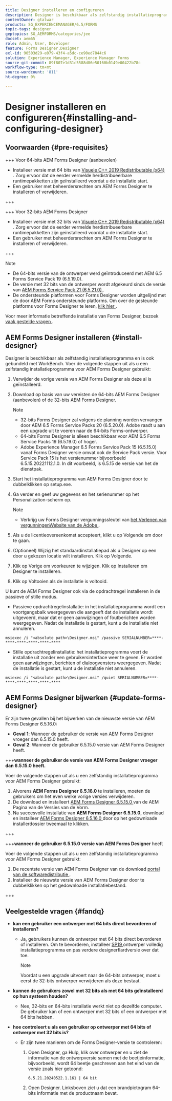 ```yaml
---
title: Designer installeren en configureren
description: Designer is beschikbaar als zelfstandig installatieprogramma en is ook gebundeld met Workbench. Leer hoe u zelfstandige Designer installeert.
contentOwner: gtalwar
products: SG_EXPERIENCEMANAGER/6.5/FORMS
topic-tags: designer
geptopics: SG_AEMFORMS/categories/jee
docset: aem65
role: Admin, User, Developer
feature: Forms Designer,Designer
exl-id: 90503d29-e079-43f4-a5dc-ce90ed7844c6
solution: Experience Manager, Experience Manager Forms
source-git-commit: 89f807e1d31c5588d86e50160b0149e00422b78c
workflow-type: tm+mt
source-wordcount: '811'
ht-degree: 0%

---
```


# Designer installeren en configureren{#installing-and-configuring-designer}

## Voorwaarden {#pre-requisites}

+++ Voor 64-bits AEM Forms Designer (aanbevolen)

* Installeer versie met 64 bits van [ Visuele C++ 2019 Redistributable (x64) ](https://learn.microsoft.com/en-us/cpp/windows/latest-supported-vc-redist?view=msvc-170). Zorg ervoor dat de eerder vermelde herdistribueerbare runtimepakketten zijn geïnstalleerd voordat u de installatie start.
* Een gebruiker met beheerdersrechten om AEM Forms Designer te installeren of verwijderen.

+++

+++ Voor 32-bits AEM Forms Designer

* Installeer versie met 32 bits van [ Visuele C++ 2019 Redistributable (x64) ](https://learn.microsoft.com/en-us/cpp/windows/latest-supported-vc-redist?view=msvc-170). Zorg ervoor dat de eerder vermelde herdistribueerbare runtimepakketten zijn geïnstalleerd voordat u de installatie start.
* Een gebruiker met beheerdersrechten om AEM Forms Designer te installeren of verwijderen.

+++

>[!NOTE]
>
>* De 64-bits versie van de ontwerper werd geïntroduceerd met AEM 6.5 Forms Service Pack 19 (6.5.19.0).
>* De versie met 32 bits van de ontwerper wordt afgekeurd sinds de versie van [ AEM Forms Service Pack 21 (6.5.21.0) ](https://experienceleague.adobe.com/en/docs/experience-manager-release-information/aem-release-updates/forms-updates/aem-forms-releases).
> * De ondersteunde platformen voor Forms Designer worden uitgelijnd met de door AEM Forms ondersteunde platforms. Om over de gesteunde platforms voor Forms Designer te leren, [ klik hier ](/help/forms/using/aem-forms-jee-supported-platforms.md).

Voor meer informatie betreffende installatie van Forms Designer, bezoek [ vaak gestelde vragen ](#fandq).

## AEM Forms Designer installeren {#install-designer}

Designer is beschikbaar als zelfstandig installatieprogramma en is ook gebundeld met WorkBench. Voer de volgende stappen uit als u een zelfstandig installatieprogramma voor AEM Forms Designer gebruikt:

1. Verwijder de vorige versie van AEM Forms Designer als deze al is geïnstalleerd.
1. Download op basis van uw vereisten de 64-bits AEM Forms Designer (aanbevolen) of de 32-bits AEM Forms Designer.

   >[!NOTE]
   > 
   >* 32-bits Forms Designer zal volgens de planning worden vervangen door AEM 6.5 Forms Service Packs 20 (6.5.20.0). Adobe raadt u aan een upgrade uit te voeren naar de 64-bits Forms-ontwerper.
   >* 64-bits Forms Designer is alleen beschikbaar voor AEM 6.5 Forms Service Packs 19 (6.5.19.0) of hoger.
   >* Adobe Experience Manager 6.5 Forms Service Pack 15 (6.5.15.0) vanaf Forms Designer versie omvat ook de Service Pack versie. Voor Service Pack 15 is het versienummer bijvoorbeeld 6.5.15.20221112.1.0. In dit voorbeeld, is 6.5.15 de versie van het de dienstpak.

1. Start het installatieprogramma van AEM Forms Designer door te dubbelklikken op setup.exe.
1. Ga verder en geef uw gegevens en het serienummer op het Personalization-scherm op.

   >[!NOTE]
   >
   >* Verkrijg uw Forms Designer vergunningssleutel van [ het Verlenen van vergunningenWebsite van de Adobe ](https://licensing.adobe.com/).

1. Als u de licentieovereenkomst accepteert, klikt u op Volgende om door te gaan.
1. (Optioneel) Wijzig het standaardinstallatiepad als u Designer op een door u gekozen locatie wilt installeren. Klik op Volgende.
1. Klik op Vorige om voorkeuren te wijzigen. Klik op Installeren om Designer te installeren.
1. Klik op Voltooien als de installatie is voltooid.

U kunt de AEM Forms Designer ook via de opdrachtregel installeren in de passieve of stille modus.

* Passieve opdrachtregelinstallatie: in het installatieprogramma wordt een voortgangsbalk weergegeven die aangeeft dat de installatie wordt uitgevoerd, maar dat er geen aanwijzingen of foutberichten worden weergegeven. Nadat de installatie is gestart, kunt u de installatie niet annuleren.

```shell
msiexec /i "<absolute path>\Designer.msi" /passive SERIALNUMBER=****-****-****-****-****-****
```

* Stille opdrachtregelinstallatie: het installatieprogramma voert de installatie uit zonder een gebruikersinterface weer te geven. Er worden geen aanwijzingen, berichten of dialoogvensters weergegeven. Nadat de installatie is gestart, kunt u de installatie niet annuleren.

```shell
msiexec /i "<absolute path>\Designer.msi" /quiet SERIALNUMBER=****-****-****-****-****-****
```

## AEM Forms Designer bijwerken {#update-forms-designer}

Er zijn twee gevallen bij het bijwerken van de nieuwste versie van AEM Forms Designer 6.5.16.0:

* **Geval 1**: Wanneer de gebruiker de versie van AEM Forms Designer vroeger dan 6.5.15.0 heeft.
* **Geval 2**: Wanneer de gebruiker 6.5.15.0 versie van AEM Forms Designer heeft.

+++**wanneer de gebruiker de versie van AEM Forms Designer vroeger dan 6.5.15.0 heeft.**

Voer de volgende stappen uit als u een zelfstandig installatieprogramma voor AEM Forms Designer gebruikt:

1. Alvorens **AEM Forms Designer 6.5.16.0** te installeren, moeten de gebruikers om het even welke vorige versies verwijderen.
1. De download en installeert [ AEM Forms Designer 6.5.15.0 ](https://experienceleague.adobe.com/docs/experience-manager-release-information/aem-release-updates/forms-updates/aem-forms-releases.html) van de AEM Pagina van de Versies van de Vorm.
1. Na succesvolle installatie van **AEM Forms Designer 6.5.15.0**, download en installeer [ AEM Forms Designer 6.5.16.0 ](https://experienceleague.adobe.com/docs/experience-manager-release-information/aem-release-updates/forms-updates/aem-forms-releases.html) door op het gedownloade installerdossier tweemaal te klikken.

+++

+++**wanneer de gebruiker 6.5.15.0 versie van AEM Forms Designer** heeft

Voer de volgende stappen uit als u een zelfstandig installatieprogramma voor AEM Forms Designer gebruikt:
1. De recentste versie van AEM Forms Designer van de download [ portal van de softwaredistributie ](https://experienceleague.adobe.com/docs/experience-manager-release-information/aem-release-updates/forms-updates/aem-forms-releases.html).
1. Installeer de nieuwste versie van AEM Forms Designer door te dubbelklikken op het gedownloade installatiebestand.

+++

## Veelgestelde vragen {#fandq}

* **kan een gebruiker een ontwerper met 64 bits direct bevorderen of installeren?**
   * Ja, gebruikers kunnen de ontwerper met 64 bits direct bevorderen of installeren. Om te bevorderen, installeer [ SP19 ](https://experience.adobe.com/#/downloads/content/software-distribution/en/aem.html?package=/content/software-distribution/en/details.html/content/dam/aem/public/adobe/packages/cq650/servicepack/fd/Designer-Patch/sp19_x64/aemforms_designer_6_5_0_wwe_win.zip) ontwerper volledig installatieprogramma en pas verdere designerflardversie over dat toe.

     >[!NOTE]
     > Voordat u een upgrade uitvoert naar de 64-bits ontwerper, moet u eerst de 32-bits ontwerper verwijderen als deze bestaat.

* **kunnen de gebruikers zowel met 32 bits als met 64 bits geïnstalleerd op hun systeem houden?**
   * Nee, 32-bits en 64-bits installatie werkt niet op dezelfde computer. De gebruiker kan of een ontwerper met 32 bits of een ontwerper met 64 bits hebben.

* **hoe controleert u als een gebruiker op ontwerper met 64 bits of ontwerper met 32 bits is?**
   * Er zijn twee manieren om de Forms Designer-versie te controleren:

      1. Open Designer, ga Hulp, klik over ontwerper en u ziet de informatie van de ontwerpversie samen met de beetjeinformatie, bijvoorbeeld, wordt 64 beetje geschreven aan het eind van de versie zoals hier getoond:

         `6.5.21.20240522.1.161 | 64 bit`
      1. Open Designer. Linksboven ziet u dat een brandpictogram 64-bits informatie met de productnaam bevat.

